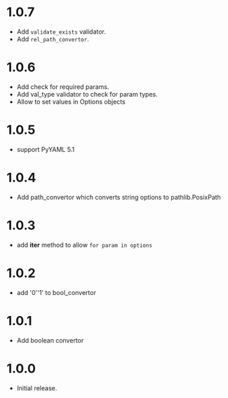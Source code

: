 # 1.0.7

- Add `validate_exists` validator.
- Add `rel_path_convertor`.

# 1.0.6

- Add check for required params.
- Add val_type validator to check for param types.
- Allow to set values in Options objects

# 1.0.5

- support PyYAML 5.1

# 1.0.4

- Add path_convertor which converts string options to pathlib.PosixPath

# 1.0.3

- add __iter__ method to allow `for param in options`

# 1.0.2

- add '0'\'1' to bool_convertor

# 1.0.1

- Add boolean convertor

# 1.0.0

-   Initial release.
